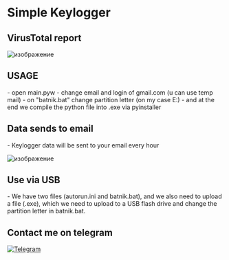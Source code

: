 <h1>Simple Keylogger</h1>

<h2>VirusTotal report</h2>

![изображение](https://user-images.githubusercontent.com/88938702/177055681-5eaaa203-6213-42af-af2d-afa3d774c786.png)


<h2>USAGE</h2>
- open main.pyw
- change email and login of gmail.com (u can use temp mail)
- on "batnik.bat" change partition letter (on my case E:)
- and at the end we compile the python file into .exe via pyinstaller

<h2>Data sends to email</h2>
- Keylogger data will be sent to your email every hour

![изображение](https://user-images.githubusercontent.com/88938702/177055131-4159fecc-15af-4519-b753-b821b1390449.png)

<h2>Use via USB</h2>
- We have two files (autorun.ini and batnik.bat), and we also need to upload a file (.exe), which we need to upload to a USB flash drive and change the partition letter in batnik.bat.

<h2>Contact me on telegram</h2>

[<img target="_blank" src="https://img.icons8.com/color/98/000000/telegram-app--v2.png" title="Telegram">](https://t.me/without_access)

